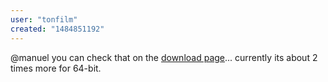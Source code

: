```yaml
---
user: "tonfilm"
created: "1484851192"
---
```


@manuel you can check that on the [download page](https://vvvv.org/downloads)... currently its about 2 times more for 64-bit.
